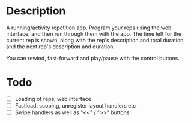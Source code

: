 # Description

A running/activity repetition app. Program your reps using the web interface, and then run through them with the app. The time left for the current rep is shown, along with the rep's description and total duration, and the next rep's description and duration.

You can rewind, fast-forward and play/pause with the control buttons.


# Todo

- [ ] Loading of reps, web interface
- [ ] Fastload: scoping, unregister layout handlers etc
- [ ] Swipe handlers as well as "<<" / ">>" buttons
